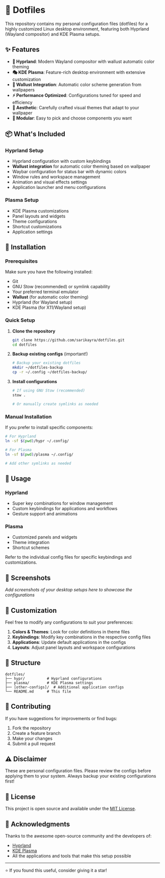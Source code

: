 # 🎨 Dotfiles
This repository contains my personal configuration files (dotfiles) for a highly customized Linux desktop environment, featuring both Hyprland (Wayland compositor) and KDE Plasma setups.

## ✨ Features

- **🌊 Hyprland**: Modern Wayland compositor with wallust automatic color theming
- **🎭 KDE Plasma**: Feature-rich desktop environment with extensive customization
- **🎨 Wallust Integration**: Automatic color scheme generation from wallpapers
- **⚡ Performance Optimized**: Configurations tuned for speed and efficiency
- **🎨 Aesthetic**: Carefully crafted visual themes that adapt to your wallpaper
- **🔧 Modular**: Easy to pick and choose components you want

## 📦 What's Included

### Hyprland Setup
- Hyprland configuration with custom keybindings
- **Wallust integration** for automatic color theming based on wallpaper
- Waybar configuration for status bar with dynamic colors
- Window rules and workspace management
- Animation and visual effects settings
- Application launcher and menu configurations

### Plasma Setup  
- KDE Plasma customizations
- Panel layouts and widgets
- Theme configurations
- Shortcut customizations
- Application settings

## 🚀 Installation

### Prerequisites

Make sure you have the following installed:
- Git
- GNU Stow (recommended) or symlink capability
- Your preferred terminal emulator
- **Wallust** (for automatic color theming)
- Hyprland (for Wayland setup)
- KDE Plasma (for X11/Wayland setup)

### Quick Setup

1. **Clone the repository**
   ```bash
   git clone https://github.com/sarikayra/dotfiles.git
   cd dotfiles
   ```

2. **Backup existing configs** (important!)
   ```bash
   # Backup your existing dotfiles
   mkdir ~/dotfiles-backup
   cp -r ~/.config ~/dotfiles-backup/
   ```

3. **Install configurations**
   ```bash
   # If using GNU Stow (recommended)
   stow .
   
   # Or manually create symlinks as needed
   ```

### Manual Installation

If you prefer to install specific components:

```bash
# For Hyprland
ln -sf $(pwd)/hypr ~/.config/

# For Plasma
ln -sf $(pwd)/plasma ~/.config/

# Add other symlinks as needed
```

## 🎯 Usage

### Hyprland
- Super key combinations for window management
- Custom keybindings for applications and workflows
- Gesture support and animations

### Plasma
- Customized panels and widgets
- Theme integration
- Shortcut schemes

Refer to the individual config files for specific keybindings and customizations.

## 🎨 Screenshots

*Add screenshots of your desktop setups here to showcase the configurations*

## 🔧 Customization

Feel free to modify any configurations to suit your preferences:

1. **Colors & Themes**: Look for color definitions in theme files
2. **Keybindings**: Modify key combinations in the respective config files
3. **Applications**: Update default applications in the configs
4. **Layouts**: Adjust panel layouts and workspace configurations

## 📁 Structure

```
dotfiles/
├── hypr/          # Hyprland configurations
├── plasma/        # KDE Plasma settings
├── [other-configs]/  # Additional application configs
└── README.md      # This file
```

## 🤝 Contributing

If you have suggestions for improvements or find bugs:

1. Fork the repository
2. Create a feature branch
3. Make your changes
4. Submit a pull request

## ⚠️ Disclaimer

These are personal configuration files. Please review the configs before applying them to your system. Always backup your existing configurations first!

## 📄 License

This project is open source and available under the [MIT License](LICENSE).

## 🙏 Acknowledgments

Thanks to the awesome open-source community and the developers of:
- [Hyprland](https://hyprland.org/)
- [KDE Plasma](https://kde.org/plasma-desktop/)
- All the applications and tools that make this setup possible

---

⭐ If you found this useful, consider giving it a star!
